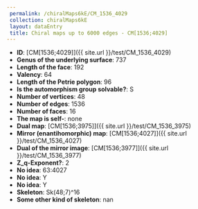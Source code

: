 ```yaml
--- 
 permalink: /chiralMaps6kE/CM_1536_4029 
 collection: chiralMaps6kE
 layout: dataEntry
 title: Chiral maps up to 6000 edges - CM[1536;4029]
---
```


- **ID**: [CM[1536;4029]]({{ site.url }}/test/CM_1536_4029)
- **Genus of the underlying surface**: 737
- **Length of the face**: 192
- **Valency**: 64
- **Length of the Petrie polygon**: 96
- **Is the automorphism group solvable?**: S
- **Number of vertices**: 48
- **Number of edges**: 1536
- **Number of faces**: 16
- **The map is self-**: none
- **Dual map**: [CM[1536;3975]]({{ site.url }}/test/CM_1536_3975)
- **Mirror (enantihomorphic) map**: [CM[1536;4027]]({{ site.url }}/test/CM_1536_4027)
- **Dual of the mirror image**: [CM[1536;3977]]({{ site.url }}/test/CM_1536_3977)
- **Z_q-Exponent?**: 2
- **No idea**:  63:4027
- **No idea**: Y
- **No idea**: Y
- **Skeleton**: Sk(48;7)^16
- **Some other kind of skeleton**: nan
